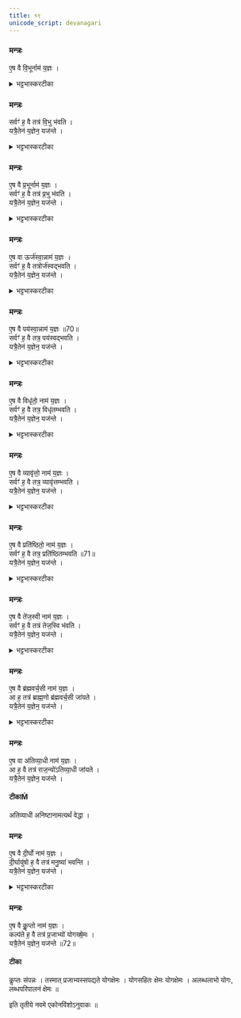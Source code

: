 ```yaml
---
title: १९
unicode_script: devanagari
---
```

### मन्त्रः
ए॒ष वै वि॒भूर्नाम॑ य॒ज्ञः ।   
<details><summary>भट्टभास्करटीका</summary>

1एष वा इत्यादि ॥ ब्रह्मौदनस्तुतिरिति केचित् । अश्वमेधस्तुतिरित्यन्ये । विविधं भावयिता श्रेयसां विभुः । ण्यन्तात्क्विपि 'बहुलमन्यत्रापि' इति णिलुक् ।
</details>

### मन्त्रः

सर्वꣳ॑ ह॒ वै तत्र॑ वि॒भु भ॑वति ।   
यत्रै॒तेन॑ य॒ज्ञेन॒ यज॑न्ते ।   
<details><summary>भट्टभास्करटीका</summary>

यस्मिन्देशे एतेन यज्ञेन यजन्ते तत्र सर्वं गवादिकमपि विभु भवति ।   
एवं सर्वत्र ॥
</details>

### मन्त्रः
ए॒ष वै प्र॒भूर्नाम॑ य॒ज्ञः ।   
सर्वꣳ॑ ह॒ वै तत्र॑ प्र॒भु भ॑वति ।   
यत्रै॒तेन॑ य॒ज्ञेन॒ यज॑न्ते ।   

<details><summary>भट्टभास्करटीका</summary>

प्रकृष्टं भावयिता प्रभुः ।   
</details>

### मन्त्रः
ए॒ष वा ऊर्ज॑स्वा॒न्नाम॑ य॒ज्ञः ।   
सर्वꣳ॑ ह॒ वै तत्रोर्ज॑स्वद्भवति ।   
यत्रै॒तेन॑ य॒ज्ञेन॒ यज॑न्ते ।   
<details><summary>भट्टभास्करटीका</summary>

ऊर्जस्वान् अन्नवान् ।   
</details>

### मन्त्रः
ए॒ष वै पय॑स्वा॒न्नाम॑ य॒ज्ञः ॥70॥  
सर्वꣳ॑ ह॒ वै तत्र॒ पय॑स्वद्भवति ।   
यत्रै॒तेन॑ य॒ज्ञेन॒ यज॑न्ते ।   
<details><summary>भट्टभास्करटीका</summary>

पयस्वान् रसवान् ।   
</details>

### मन्त्रः
ए॒ष वै विधृ॑तो॒ नाम॑ य॒ज्ञः ।   
सर्वꣳ॑ ह॒ वै तत्र॒ विधृ॑तम्भवति ।   
यत्रै॒तेन॑ य॒ज्ञेन॒ यज॑न्ते ।   

<details><summary>भट्टभास्करटीका</summary>

विधृतो विशेषेण धृतः व्यवस्थितस्वभावः फलैकान्तः ।   
</details>

### मन्त्रः
ए॒ष वै व्यावृ॑त्तो॒ नाम॑ य॒ज्ञः ।   
सर्वꣳ॑ ह॒ वै तत्र॒ व्यावृ॑त्तम्भवति ।   
यत्रै॒तेन॑ य॒ज्ञेन॒ यज॑न्ते ।   

<details><summary>भट्टभास्करटीका</summary>

व्यावृत्तः इतरस्माद्विलक्षणः ।   
</details>

### मन्त्रः
ए॒ष वै प्रति॑ष्ठितो॒ नाम॑ य॒ज्ञः ।   
सर्वꣳ॑ ह॒ वै तत्र॒ प्रति॑ष्ठितम्भवति ॥71॥  
यत्रै॒तेन॑ य॒ज्ञेन॒ यज॑न्ते ।   

<details><summary>भट्टभास्करटीका</summary>

प्रतिष्ठितः अविचलः ।   
</details>

### मन्त्रः
ए॒ष वै ते॑ज॒स्वी नाम॑ य॒ज्ञः ।   
सर्वꣳ॑ ह॒ वै तत्र॑ तेज॒स्वि भ॑वति ।   
यत्रै॒तेन॑ य॒ज्ञेन॒ यज॑न्ते ।   

<details><summary>भट्टभास्करटीका</summary>

तेजस्वी ख्यातिमान् ।   
</details>

### मन्त्रः
ए॒ष वै ब्र॑ह्मवर्च॒सी नाम॑ य॒ज्ञः ।   
आ ह॒ तत्र॑ ब्राह्म॒णो ब्र॑ह्मवर्च॒सी जा॑यते ।   
यत्रै॒तेन॑ य॒ज्ञेन॒ यज॑न्ते ।   

<details><summary>भट्टभास्करटीका</summary>

ब्रह्मवर्चसी ब्राह्मण बलवान् ।  
</details>

### मन्त्रः
ए॒ष वा अ॑तिव्या॒धी नाम॑ य॒ज्ञः ।   
आ ह॒ वै तत्र॑ राज॒न्यो॑ऽतिव्या॒धी जा॑यते ।   
यत्रै॒तेन॑ य॒ज्ञेन॒ यज॑न्ते ।   
#### टीकाṀ
अतिव्याधी अनिष्टानामत्यर्थं वेद्धा ।   
### मन्त्रः
ए॒ष वै दी॒र्घो नाम॑ य॒ज्ञः ।   
दी॒र्घायु॑षो ह॒ वै तत्र॑ मनु॒ष्या॑ भवन्ति ।   
यत्रै॒तेन॑ य॒ज्ञेन॒ यज॑न्ते ।   

<details><summary>भट्टभास्करटीका</summary>

दीर्घो दीर्घफलः ।   
</details>

### मन्त्रः
ए॒ष वै कॢ॒प्तो नाम॑ य॒ज्ञः ।   
कल्प॑ते ह॒ वै तत्र॑ प्र॒जाभ्यो॑ योगख्षे॒मः ।   
यत्रै॒तेन॑ य॒ज्ञेन॒ यज॑न्ते ॥72॥  

#### टीका
कॢप्तः संपन्नः । तस्मात् प्रजाभ्यस्सपद्यते योगक्षेमः । योगसहितः क्षेमः योगक्षेमः । अलब्धलाभो योगः, लब्धपरिपालनं क्षेमः ॥

इति तृतीये नवमे एकोनविंशोऽनुवाकः ॥  
